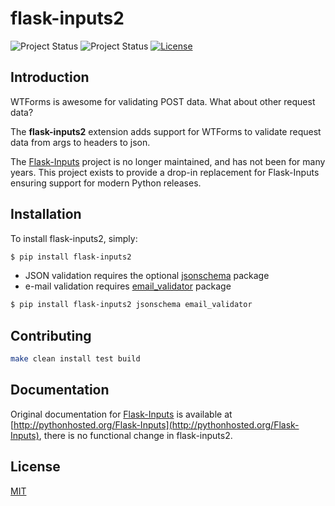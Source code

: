 # flask-inputs2
![Project Status](https://img.shields.io/badge/status-active-green)
![Project Status](https://img.shields.io/badge/python-3.9%20%7C%203.10%20%7C%203.11-blue)
[![License](https://img.shields.io/badge/license-MIT-green)](./LICENSE.md)


## Introduction
WTForms is awesome for validating POST data. What about other request data?

The __flask-inputs2__ extension adds support for WTForms to validate request data from args to headers to json.

The [Flask-Inputs](https://github.com/nathancahill/flask-inputs) project is no longer maintained, and has not been for many years.  This project exists to provide a drop-in replacement for Flask-Inputs ensuring support for modern Python releases.


## Installation
To install flask-inputs2, simply:

```bash
$ pip install flask-inputs2
```

- JSON validation requires the optional [jsonschema](https://pypi.python.org/pypi/jsonschema) package
- e-mail validation requires [email_validator](https://pypi.python.org/pypi/email_validator) package

```bash
$ pip install flask-inputs2 jsonschema email_validator
```


## Contributing
```bash
make clean install test build
```


## Documentation
Original documentation for [Flask-Inputs](https://pypi.python.org/pypi/Flask-Inputs) is available at [http://pythonhosted.org/Flask-Inputs](http://pythonhosted.org/Flask-Inputs), there is no functional change in flask-inputs2.


## License
[MIT](./LICENSE.md)
